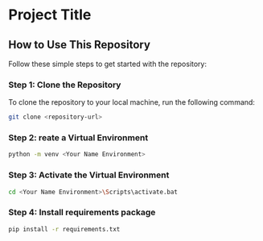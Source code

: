 # Project Title

## How to Use This Repository

Follow these simple steps to get started with the repository:

### Step 1: Clone the Repository
To clone the repository to your local machine, run the following command:
```bash
git clone <repository-url>
```

### Step 2: reate a Virtual Environment
```bash
python -m venv <Your Name Environment>
```

### Step 3: Activate the Virtual Environment
```bash
cd <Your Name Environment>\Scripts\activate.bat
```

### Step 4: Install requirements package
```bash
pip install -r requirements.txt
```

